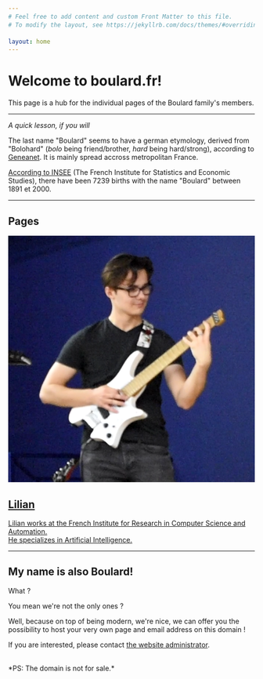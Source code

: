 ```yaml
---
# Feel free to add content and custom Front Matter to this file.
# To modify the layout, see https://jekyllrb.com/docs/themes/#overriding-theme-defaults

layout: home
---
```


# Welcome to boulard.fr!

This page is a hub for the individual pages of the Boulard family's members.

<hr>

*A quick lesson, if you will*

The last name "Boulard" seems to have a german etymology, derived from "Bolohard" (*bolo* being friend/brother, *hard* being hard/strong), according to [Geneanet](https://www.geneanet.org/nom-de-famille/BOULARD). It is mainly spread accross metropolitan France.

[According to INSEE](https://www.insee.fr/fr/statistiques/3536630) (The French Institute for Statistics and Economic Studies), there have been 7239 births with the name "Boulard" between 1891 et 2000.

<hr>

## Pages

<section class="tiles">
    <article class="tile">
        <span class="tile-image">
            <img src="/assets/images/lilian.png" alt="Lilian's avatar">
        </span>
        <a href="https://lilian.boulard.fr">
            <h2>Lilian</h2>
            <div class="tile-content">
                <p>
                    Lilian works at the French Institute for Research in Computer Science and Automation.<br>
                    He specializes in Artificial Intelligence.
                </p>
            </div>
        </a>
    </article>
</section>

<hr>

## My name is also Boulard!

What ?

You mean we're not the only ones ?

Well, because on top of being modern, we're nice, we can offer you the possibility to host your very own page and email address on this domain !

If you are interested, please contact [the website administrator](https://github.com/LilianBoulard).

<br />
*PS: The domain is not for sale.*
